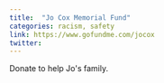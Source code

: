 ```yaml
---
title:  "Jo Cox Memorial Fund"
categories: racism, safety
link: https://www.gofundme.com/jocox
twitter:
---
```

Donate to help Jo's family.
